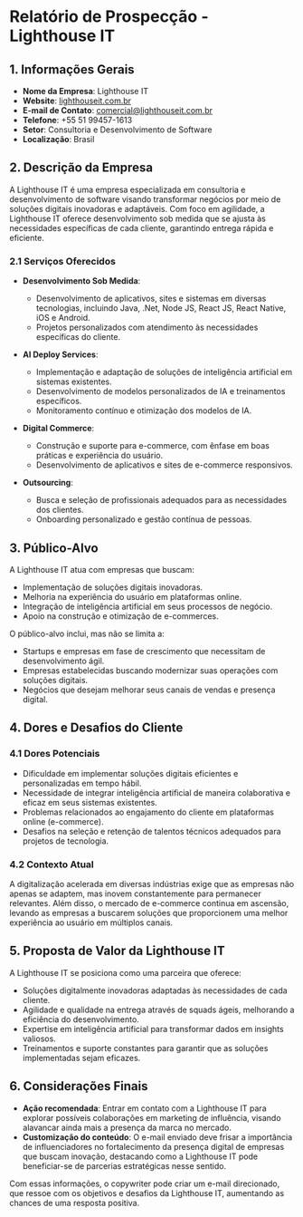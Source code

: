 # Relatório de Prospecção - Lighthouse IT

## 1. Informações Gerais

- **Nome da Empresa**: Lighthouse IT
- **Website**: [lighthouseit.com.br](https://lighthouseit.com.br)
- **E-mail de Contato**: comercial@lighthouseit.com.br
- **Telefone**: +55 51 99457-1613
- **Setor**: Consultoria e Desenvolvimento de Software
- **Localização**: Brasil

## 2. Descrição da Empresa

A Lighthouse IT é uma empresa especializada em consultoria e desenvolvimento de software visando transformar negócios por meio de soluções digitais inovadoras e adaptáveis. Com foco em agilidade, a Lighthouse IT oferece desenvolvimento sob medida que se ajusta às necessidades específicas de cada cliente, garantindo entrega rápida e eficiente.

### 2.1 Serviços Oferecidos

- **Desenvolvimento Sob Medida**:
  - Desenvolvimento de aplicativos, sites e sistemas em diversas tecnologias, incluindo Java, .Net, Node JS, React JS, React Native, iOS e Android.
  - Projetos personalizados com atendimento às necessidades específicas do cliente.

- **AI Deploy Services**:
  - Implementação e adaptação de soluções de inteligência artificial em sistemas existentes.
  - Desenvolvimento de modelos personalizados de IA e treinamentos específicos.
  - Monitoramento contínuo e otimização dos modelos de IA.

- **Digital Commerce**:
  - Construção e suporte para e-commerce, com ênfase em boas práticas e experiência do usuário.
  - Desenvolvimento de aplicativos e sites de e-commerce responsivos.

- **Outsourcing**:
  - Busca e seleção de profissionais adequados para as necessidades dos clientes.
  - Onboarding personalizado e gestão contínua de pessoas.

## 3. Público-Alvo

A Lighthouse IT atua com empresas que buscam:
- Implementação de soluções digitais inovadoras.
- Melhoria na experiência do usuário em plataformas online.
- Integração de inteligência artificial em seus processos de negócio.
- Apoio na construção e otimização de e-commerces.

O público-alvo inclui, mas não se limita a:
- Startups e empresas em fase de crescimento que necessitam de desenvolvimento ágil.
- Empresas estabelecidas buscando modernizar suas operações com soluções digitais.
- Negócios que desejam melhorar seus canais de vendas e presença digital.

## 4. Dores e Desafios do Cliente

### 4.1 Dores Potenciais
- Dificuldade em implementar soluções digitais eficientes e personalizadas em tempo hábil.
- Necessidade de integrar inteligência artificial de maneira colaborativa e eficaz em seus sistemas existentes.
- Problemas relacionados ao engajamento do cliente em plataformas online (e-commerce).
- Desafios na seleção e retenção de talentos técnicos adequados para projetos de tecnologia.

### 4.2 Contexto Atual
A digitalização acelerada em diversas indústrias exige que as empresas não apenas se adaptem, mas inovem constantemente para permanecer relevantes. Além disso, o mercado de e-commerce continua em ascensão, levando as empresas a buscarem soluções que proporcionem uma melhor experiência ao usuário em múltiplos canais.

## 5. Proposta de Valor da Lighthouse IT

A Lighthouse IT se posiciona como uma parceira que oferece:
- Soluções digitalmente inovadoras adaptadas às necessidades de cada cliente.
- Agilidade e qualidade na entrega através de squads ágeis, melhorando a eficiência do desenvolvimento.
- Expertise em inteligência artificial para transformar dados em insights valiosos. 
- Treinamentos e suporte constantes para garantir que as soluções implementadas sejam eficazes.

## 6. Considerações Finais

- **Ação recomendada**: Entrar em contato com a Lighthouse IT para explorar possíveis colaborações em marketing de influência, visando alavancar ainda mais a presença da marca no mercado.
- **Customização do conteúdo**: O e-mail enviado deve frisar a importância de influenciadores no fortalecimento da presença digital de empresas que buscam inovação, destacando como a Lighthouse IT pode beneficiar-se de parcerias estratégicas nesse sentido.

Com essas informações, o copywriter pode criar um e-mail direcionado, que ressoe com os objetivos e desafios da Lighthouse IT, aumentando as chances de uma resposta positiva.